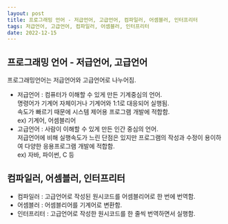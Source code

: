 ```yaml
---
layout: post
title: 프로그래밍 언어 - 저급언어, 고급언어, 컴파일러, 어셈블러, 인터프리터
tags: 저급언어, 고급언어, 컴파일러, 어셈블러, 인터프리터
date: 2022-12-15
---
```

## 프로그래밍 언어 - 저급언어, 고급언어
프로그래밍언어는 저급언어와 고급언어로 나누어짐.
- 저급언어 : 컴퓨터가 이해할 수 있게 만든 기계중심의 언어.  
명령어가 기계어 자체이거나 기계어와 1:1로 대응되어 실행됨.  
속도가 빠르기 때문에 시스템 제어용 프로그램 개발에 적합함.  
ex) 기계어, 어셈블리어
- 고급언어 : 사람이 이해할 수 있게 만든 인간 중심의 언어.   
저급언어에 비해 실행속도가 느린 단점은 있지만 프로그램의 작성과 수정이 용이하여 다양한 응용프로그램 개발에 적합함.  
ex) 자바, 파이썬, C 등
## 컴파일러, 어셈블러, 인터프리터
- 컴파일러 : 고급언어로 작성된 원시코드를 어셈블리어로 한 번에 번역함.
- 어셈블러 : 어셈블리어를 기계어로 변환함.
- 인터프리터 : 고급언어로 작성한 원시코드를 한 줄씩 번역하면서 실행함.
